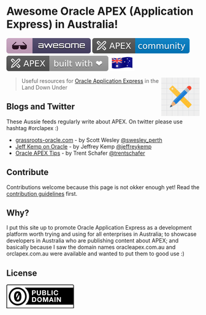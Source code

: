 # Awesome Oracle APEX (Application Express) in Australia!

[![Awesome](image/awesome.svg)](https://github.com/sindresorhus/awesome) [![APEX Community](image/apex-community.svg)](https://github.com/Dani3lSun/apex-github-badges)
[![APEX Built with Love](image/apex-built-with-love.svg)](https://github.com/Dani3lSun/apex-github-badges) ![Australia](image/australia-flag-waving-icon-64.png)

[<img src="image/apex-logo.svg" align="right" width="100">](https://apex.oracle.com)

> Useful resources for [Oracle Application Express](https://apex.oracle.com) in the Land Down Under

## Blogs and Twitter

These Aussie feeds regularly write about APEX. On twitter please use hashtag #orclapex :)

- [grassroots-oracle.com](http://www.grassroots-oracle.com) - by Scott Wesley [@swesley_perth](https://twitter.com/swesley_perth)
- [Jeff Kemp on Oracle](https://jeffkemponoracle.com) - by Jeffrey Kemp [@jeffreykemp](https://twitter.com/jeffreykemp)
- [Oracle APEX Tips](https://apextips.blogspot.com) - by Trent Schafer [@trentschafer](https://twitter.com/trentschafer)

## Contribute

Contributions welcome because this page is not okker enough yet! Read the [contribution guidelines](CONTRIBUTING.md) first.

## Why?

I put this site up to promote Oracle Application Express as a development platform worth trying and using for all enterprises in Australia; to showcase developers in Australia who are publishing content about APEX; and basically because I saw the domain names oracleapex.com.au and orclapex.com.au were available and wanted to put them to good use :)

## License

![CC0](image/public-domain.svg)
